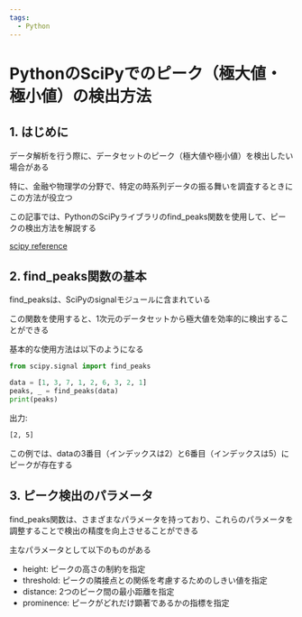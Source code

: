 ```yaml
---
tags:
  - Python
---
```


# PythonのSciPyでのピーク（極大値・極小値）の検出方法

## 1. はじめに

データ解析を行う際に、データセットのピーク（極大値や極小値）を検出したい場合がある

特に、金融や物理学の分野で、特定の時系列データの振る舞いを調査するときにこの方法が役立つ

この記事では、PythonのSciPyライブラリのfind_peaks関数を使用して、ピークの検出方法を解説する

[scipy reference](https://docs.scipy.org/doc/scipy/reference/generated/scipy.signal.find_peaks.html)


## 2. find_peaks関数の基本

find_peaksは、SciPyのsignalモジュールに含まれている

この関数を使用すると、1次元のデータセットから極大値を効率的に検出することができる

基本的な使用方法は以下のようになる

```py
from scipy.signal import find_peaks

data = [1, 3, 7, 1, 2, 6, 3, 2, 1]
peaks, _ = find_peaks(data)
print(peaks)
```

出力:
```bash
[2, 5]
```

この例では、dataの3番目（インデックスは2）と6番目（インデックスは5）にピークが存在する


## 3. ピーク検出のパラメータ

find_peaks関数は、さまざまなパラメータを持っており、これらのパラメータを調整することで検出の精度を向上させることができる

主なパラメータとして以下のものがある

- height:      ピークの高さの制約を指定
- threshold:   ピークの隣接点との関係を考慮するためのしきい値を指定
- distance:    2つのピーク間の最小距離を指定
- prominence:  ピークがどれだけ顕著であるかの指標を指定